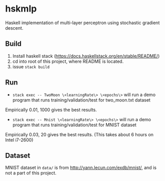 # hskmlp

Haskell implementation of multi-layer perceptron using stochastic gradient descent.

## Build

1. Install haskell stack (https://docs.haskellstack.org/en/stable/README/)
1. cd into root of this project, where README is located.
1. issue `stack build`


## Run

* `stack exec -- TwoMoon \<learningRate\> \<epochs\>` will run a demo program that runs training/validation/test for two_moon.txt dataset

Empirically 0.01, 1000 gives the best results.

* `stack exec -- Mnist \<learningRate\> \<epochs\>` will run a demo program that runs training/validation/test for MNIST dataset

Empirically 0.03, 20 gives the best results. (This takes about 6 hours on Intel i7-2600)


## Dataset

MNIST dataset in `data/` is from http://yann.lecun.com/exdb/mnist/, and is not a part of this project.

